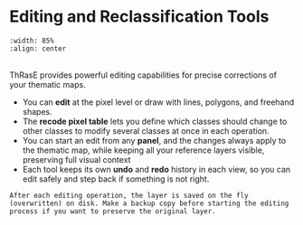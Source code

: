 # Editing and Reclassification Tools

```{image} images/editing.webp
:width: 85%
:align: center
```
<br>
ThRasE provides powerful editing capabilities for precise corrections of your thematic maps.
<br>

- You can **edit** at the pixel level or draw with lines, polygons, and freehand shapes.
- The **recode pixel table** lets you define which classes should change to other classes to modify several classes at once in each operation.
- You can start an edit from any **panel**, and the changes always apply to the thematic map, while keeping all your reference layers visible, preserving full visual context
- Each tool keeps its own **undo** and **redo** history in each view, so you can edit safely and step back if something is not right.

```{warning}
After each editing operation, the layer is saved on the fly (overwritten) on disk. Make a backup copy before starting the editing process if you want to preserve the original layer.
```
